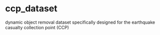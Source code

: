 # ccp_dataset
dynamic object removal dataset specifically designed for the earthquake casualty collection point (CCP)
